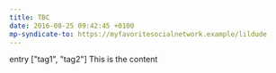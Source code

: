 ```yaml
---
title: TBC
date: 2016-08-25 09:42:45 +0100
mp-syndicate-to: https://myfavoritesocialnetwork.example/lildude
---
```


entry
["tag1", "tag2"]
This is the content
